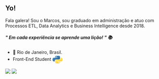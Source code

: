 ## Yo!

Fala galera! Sou o Marcos, sou graduado em administração e atuo com Processos ETL, Data Analytics e Business Intelligence desde 2018.
 
##### " Em cada experiência se aprende uma lição! "  📚
 - 📍 Rio de Janeiro, Brasil.
 - Front-End Student<img align="center" alt="Marco-Python" height="30" width="40" src="https://raw.githubusercontent.com/devicons/devicon/master/icons/python/python-original.svg">

<a href="https://www.linkedin.com/in/mvmartiins" target="_blank"><img src="https://img.shields.io/badge/-LinkedIn-%230077B5?style=fflat-square&logo=linkedin&logoColor=white" target="_blank"></a> <a href = "mailto:mvmartiins@hotmail.com"><img src="https://img.shields.io/badge/-mvmartiins@hotmail.com-808080?stylestyle=flat-square&logo=gmail&logoColor=white" target="_blank"></a> <img align="center" alt="Marco-Python" height="0" width="40" src="https://raw.githubusercontent.com/devicons/devicon/master/icons/python/python-original.svg">

